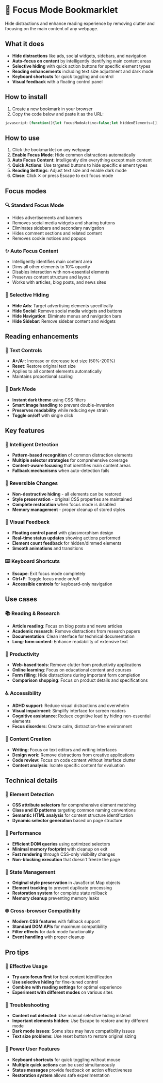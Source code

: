 # 🎯 Focus Mode Bookmarklet

Hide distractions and enhance reading experience by removing clutter and focusing on the main content of any webpage.

## What it does

- **Hide distractions** like ads, social widgets, sidebars, and navigation
- **Auto-focus on content** by intelligently identifying main content areas
- **Selective hiding** with quick action buttons for specific element types
- **Reading enhancements** including text size adjustment and dark mode
- **Keyboard shortcuts** for quick toggling and control
- **Visual feedback** with a floating control panel

## How to install

1. Create a new bookmark in your browser
2. Copy the code below and paste it as the URL:

```javascript
javascript:(function(){let focusModeActive=false;let hiddenElements=[];let originalStyles=new Map();let focusOverlay=null;let focusPanel=null;const distractionSelectors=['[class*="ad-"]','[id*="ad-"]','[class*="advertisement"]','[id*="advertisement"]','[class*="banner"]','[id*="banner"]','.ad','.ads','.advert','.advertising','[class*="social"]','[id*="social"]','[class*="share"]','[id*="share"]','[class*="follow"]','[id*="follow"]','.social-media','.social-share','[class*="comment"]','[id*="comment"]','[class*="discussion"]','[id*="discussion"]','.comments','.discussion','.disqus','[class*="sidebar"]','[id*="sidebar"]','[class*="aside"]','aside','.sidebar','.side-bar','.widget-area','[class*="navigation"]','[id*="navigation"]','[class*="menu"]','[id*="menu"]','[class*="navbar"]','[id*="navbar"]','nav:not([class*="breadcrumb"])','header:not([class*="article"])','footer','[class*="header"]:not([class*="article"])','[class*="footer"]','[id*="header"]:not([id*="article"])','[id*="footer"]','[class*="cookie"]','[id*="cookie"]','[class*="gdpr"]','[id*="gdpr"]','[class*="consent"]','[id*="consent"]','[class*="notice"]','[class*="popup"]','[class*="modal"]','[class*="overlay"]','[class*="related"]','[id*="related"]','[class*="suggest"]','[id*="suggest"]','[class*="recommend"]','[id*="recommend"]','.related-posts','.suggestions'];const contentSelectors=['main','[role="main"]','#main','.main','article','[role="article"]','.article','.post','.content','.entry','.entry-content','.post-content','.article-content','.story','.story-content','.news-content','.blog-post'];function createFocusPanel(){const panel=document.createElement('div');panel.id='focus-mode-panel';panel.style.cssText=`position: fixed;top: 20px;right: 20px;background: rgba(0, 0, 0, 0.9);color: white;padding: 20px;border-radius: 12px;z-index: 999999;font-family: -apple-system, BlinkMacSystemFont, 'Segoe UI', Roboto, Arial, sans-serif;box-shadow: 0 8px 32px rgba(0,0,0,0.5);backdrop-filter: blur(10px);border: 1px solid rgba(255, 255, 255, 0.1);min-width: 280px;transition: all 0.3s ease;`;panel.innerHTML=`<div style=\"display: flex; justify-content: space-between; align-items: center; margin-bottom: 15px;\"><h3 style=\"margin: 0; font-size: 18px; color: #fff;\">🎯 Focus Mode</h3><button id=\"close-focus-mode\" style=\"background: rgba(220, 53, 69, 0.8); color: white; border: none; padding: 6px 10px; border-radius: 6px; cursor: pointer; backdrop-filter: blur(5px);\">✕</button></div><div style=\"margin-bottom: 15px;\"><button id=\"toggle-focus\" style=\"background: rgba(40, 167, 69, 0.8); color: white; border: none; padding: 10px 15px; border-radius: 6px; cursor: pointer; width: 100%; font-weight: bold; backdrop-filter: blur(5px); margin-bottom: 10px;\">🔍 Enable Focus Mode</button><button id=\"auto-focus\" style=\"background: rgba(0, 123, 255, 0.8); color: white; border: none; padding: 10px 15px; border-radius: 6px; cursor: pointer; width: 100%; font-weight: bold; backdrop-filter: blur(5px);\">✨ Auto Focus Content</button></div><div style=\"margin-bottom: 15px;\"><div style=\"font-size: 14px; font-weight: bold; margin-bottom: 8px; color: #ccc;\">Quick Actions:</div><div style=\"display: grid; grid-template-columns: 1fr 1fr; gap: 8px;\"><button class=\"focus-action\" data-action=\"hide-ads\" style=\"background: rgba(255, 193, 7, 0.8); color: #000; border: none; padding: 8px 10px; border-radius: 4px; cursor: pointer; font-size: 12px; backdrop-filter: blur(5px);\">Hide Ads</button><button class=\"focus-action\" data-action=\"hide-social\" style=\"background: rgba(23, 162, 184, 0.8); color: white; border: none; padding: 8px 10px; border-radius: 4px; cursor: pointer; font-size: 12px; backdrop-filter: blur(5px);\">Hide Social</button><button class=\"focus-action\" data-action=\"hide-nav\" style=\"background: rgba(108, 117, 125, 0.8); color: white; border: none; padding: 8px 10px; border-radius: 4px; cursor: pointer; font-size: 12px; backdrop-filter: blur(5px);\">Hide Nav</button><button class=\"focus-action\" data-action=\"hide-sidebar\" style=\"background: rgba(111, 66, 193, 0.8); color: white; border: none; padding: 8px 10px; border-radius: 4px; cursor: pointer; font-size: 12px; backdrop-filter: blur(5px);\">Hide Sidebar</button></div></div><div style=\"margin-bottom: 15px;\"><div style=\"font-size: 14px; font-weight: bold; margin-bottom: 8px; color: #ccc;\">Reading Settings:</div><div style=\"display: flex; gap: 8px; margin-bottom: 8px;\"><button id=\"increase-text\" style=\"background: rgba(40, 167, 69, 0.8); color: white; border: none; padding: 6px 10px; border-radius: 4px; cursor: pointer; font-size: 12px; backdrop-filter: blur(5px);\">A+</button><button id=\"decrease-text\" style=\"background: rgba(220, 53, 69, 0.8); color: white; border: none; padding: 6px 10px; border-radius: 4px; cursor: pointer; font-size: 12px; backdrop-filter: blur(5px);\">A-</button><button id=\"dark-mode\" style=\"background: rgba(52, 58, 64, 0.8); color: white; border: none; padding: 6px 10px; border-radius: 4px; cursor: pointer; font-size: 12px; backdrop-filter: blur(5px);\">🌙 Dark</button><button id=\"reset-text\" style=\"background: rgba(108, 117, 125, 0.8); color: white; border: none; padding: 6px 10px; border-radius: 4px; cursor: pointer; font-size: 12px; backdrop-filter: blur(5px);\">Reset</button></div></div><div id=\"focus-status\" style=\"font-size: 12px; color: #ccc; text-align: center; padding: 8px; background: rgba(255, 255, 255, 0.1); border-radius: 6px;\">Ready to focus. Click a button above to start.</div>`;return panel}function hideElementsBySelector(selectors,reason='hidden'){let count=0;selectors.forEach(selector=>{try{const elements=document.querySelectorAll(selector);elements.forEach(element=>{if(!hiddenElements.includes(element)){originalStyles.set(element,{display:element.style.display||'',visibility:element.style.visibility||'',opacity:element.style.opacity||''});element.style.display='none';hiddenElements.push(element);element.setAttribute('data-focus-mode',reason);count++}})}catch(e){}});return count}function showAllHiddenElements(){hiddenElements.forEach(element=>{const originalStyle=originalStyles.get(element);if(originalStyle){element.style.display=originalStyle.display;element.style.visibility=originalStyle.visibility;element.style.opacity=originalStyle.opacity}element.removeAttribute('data-focus-mode')});hiddenElements=[];originalStyles.clear()}function autoFocusContent(){let mainContent=null;for(const selector of contentSelectors){const element=document.querySelector(selector);if(element){mainContent=element;break}}if(mainContent){const allElements=Array.from(document.body.querySelectorAll('*'));let focused=0;allElements.forEach(element=>{if(!mainContent.contains(element)&&!element.contains(mainContent)&&element!==mainContent){const tagName=element.tagName.toLowerCase();if(!['html','head','body','script','style','meta','title'].includes(tagName)){if(!hiddenElements.includes(element)&&element!==focusPanel){originalStyles.set(element,{display:element.style.display||'',visibility:element.style.visibility||'',opacity:element.style.opacity||''});element.style.opacity='0.1';element.style.pointerEvents='none';hiddenElements.push(element);element.setAttribute('data-focus-mode','auto-focused');focused++}}}});updateStatus(`Auto-focused on main content. Dimmed ${focused} elements.`);return focused}else{updateStatus('Could not identify main content. Try manual focus instead.');return 0}}function updateStatus(message){if(focusPanel){const status=focusPanel.querySelector('#focus-status');if(status){status.textContent=message}}}let currentTextScale=1;function adjustTextSize(delta){currentTextScale=Math.max(0.5,Math.min(2,currentTextScale+delta));const textElements=document.querySelectorAll('p, article, .content, .post, .entry, main, h1, h2, h3, h4, h5, h6, li, div');textElements.forEach(element=>{element.style.fontSize=(currentTextScale*100)+'%'});updateStatus(`Text size: ${Math.round(currentTextScale*100)}%`)}let darkModeActive=false;function toggleDarkMode(){if(!darkModeActive){document.documentElement.style.filter='invert(1) hue-rotate(180deg)';document.querySelectorAll('img, video, iframe, svg').forEach(el=>{el.style.filter='invert(1) hue-rotate(180deg)'});darkModeActive=true;updateStatus('Dark mode enabled')}else{document.documentElement.style.filter='';document.querySelectorAll('img, video, iframe, svg').forEach(el=>{el.style.filter=''});darkModeActive=false;updateStatus('Dark mode disabled')}}function initializeFocusMode(){if(focusPanel){focusPanel.remove()}focusPanel=createFocusPanel();document.body.appendChild(focusPanel);focusPanel.querySelector('#close-focus-mode').onclick=function(){exitFocusMode()};focusPanel.querySelector('#toggle-focus').onclick=function(){if(!focusModeActive){enableFocusMode()}else{disableFocusMode()}};focusPanel.querySelector('#auto-focus').onclick=function(){disableFocusMode();autoFocusContent();focusModeActive=true;this.parentElement.querySelector('#toggle-focus').textContent='🔓 Disable Focus Mode';this.parentElement.querySelector('#toggle-focus').style.background='rgba(220, 53, 69, 0.8)'};focusPanel.querySelectorAll('.focus-action').forEach(button=>{button.onclick=function(){const action=this.dataset.action;let selectors=[];let count=0;switch(action){case'hide-ads':selectors=['[class*="ad-"]','[id*="ad-"]','.ad','.ads','.advert'];break;case'hide-social':selectors=['[class*="social"]','[class*="share"]','[class*="follow"]'];break;case'hide-nav':selectors=['nav','[class*="nav"]','[class*="menu"]'];break;case'hide-sidebar':selectors=['[class*="sidebar"]','aside','.sidebar'];break}count=hideElementsBySelector(selectors,action);updateStatus(`${action.replace('-',' ')}: ${count} elements hidden`)}});focusPanel.querySelector('#increase-text').onclick=()=>adjustTextSize(0.1);focusPanel.querySelector('#decrease-text').onclick=()=>adjustTextSize(-0.1);focusPanel.querySelector('#reset-text').onclick=()=>{currentTextScale=1;document.querySelectorAll('*').forEach(el=>el.style.fontSize='');updateStatus('Text size reset to normal')};focusPanel.querySelector('#dark-mode').onclick=toggleDarkMode;updateStatus('Focus mode panel ready. Choose an option above.')}function enableFocusMode(){const count=hideElementsBySelector(distractionSelectors,'focus-mode');focusModeActive=true;const button=focusPanel.querySelector('#toggle-focus');button.textContent='🔓 Disable Focus Mode';button.style.background='rgba(220, 53, 69, 0.8)';updateStatus(`Focus mode enabled. ${count} distractions hidden.`)}function disableFocusMode(){showAllHiddenElements();focusModeActive=false;const button=focusPanel.querySelector('#toggle-focus');button.textContent='🔍 Enable Focus Mode';button.style.background='rgba(40, 167, 69, 0.8)';updateStatus('Focus mode disabled. All elements restored.')}function exitFocusMode(){showAllHiddenElements();currentTextScale=1;document.querySelectorAll('*').forEach(el=>el.style.fontSize='');if(darkModeActive){toggleDarkMode()}if(focusPanel){focusPanel.remove();focusPanel=null}focusModeActive=false}document.addEventListener('keydown',function(e){if(focusPanel){if(e.key==='Escape'){exitFocusMode()}else if(e.key==='f'&&e.ctrlKey){e.preventDefault();if(!focusModeActive){enableFocusMode()}else{disableFocusMode()}}}});initializeFocusMode()})()
```

## How to use

1. Click the bookmarklet on any webpage
2. **Enable Focus Mode**: Hide common distractions automatically
3. **Auto Focus Content**: Intelligently dim everything except main content
4. **Quick Actions**: Use targeted buttons to hide specific element types
5. **Reading Settings**: Adjust text size and enable dark mode
6. **Close**: Click ✕ or press Escape to exit focus mode

## Focus modes

### 🔍 **Standard Focus Mode**
- Hides advertisements and banners
- Removes social media widgets and sharing buttons
- Eliminates sidebars and secondary navigation
- Hides comment sections and related content
- Removes cookie notices and popups

### ✨ **Auto Focus Content**
- Intelligently identifies main content area
- Dims all other elements to 10% opacity
- Disables interaction with non-essential elements
- Preserves content structure and layout
- Works with articles, blog posts, and news sites

### 🎯 **Selective Hiding**
- **Hide Ads**: Target advertising elements specifically
- **Hide Social**: Remove social media widgets and buttons
- **Hide Navigation**: Eliminate menus and navigation bars
- **Hide Sidebar**: Remove sidebar content and widgets

## Reading enhancements

### 📖 **Text Controls**
- **A+/A-**: Increase or decrease text size (50%-200%)
- **Reset**: Restore original text size
- Applies to all content elements automatically
- Maintains proportional scaling

### 🌙 **Dark Mode**
- **Instant dark theme** using CSS filters
- **Smart image handling** to prevent double-inversion
- **Preserves readability** while reducing eye strain
- **Toggle on/off** with single click

## Key features

### 🧠 **Intelligent Detection**
- **Pattern-based recognition** of common distraction elements
- **Multiple selector strategies** for comprehensive coverage
- **Content-aware focusing** that identifies main content areas
- **Fallback mechanisms** when auto-detection fails

### 💾 **Reversible Changes**
- **Non-destructive hiding** - all elements can be restored
- **Style preservation** - original CSS properties are maintained
- **Complete restoration** when focus mode is disabled
- **Memory management** - proper cleanup of stored styles

### 🎨 **Visual Feedback**
- **Floating control panel** with glassmorphism design
- **Real-time status updates** showing actions performed
- **Element count feedback** for hidden/dimmed elements
- **Smooth animations** and transitions

### ⌨️ **Keyboard Shortcuts**
- **Escape**: Exit focus mode completely
- **Ctrl+F**: Toggle focus mode on/off
- **Accessible controls** for keyboard-only navigation

## Use cases

### 📚 **Reading & Research**
- **Article reading**: Focus on blog posts and news articles
- **Academic research**: Remove distractions from research papers
- **Documentation**: Clean interface for technical documentation
- **Long-form content**: Enhance readability of extensive text

### 🎯 **Productivity**
- **Web-based tools**: Remove clutter from productivity applications
- **Online learning**: Focus on educational content and courses
- **Form filling**: Hide distractions during important form completion
- **Comparison shopping**: Focus on product details and specifications

### ♿ **Accessibility**
- **ADHD support**: Reduce visual distractions and overwhelm
- **Visual impairment**: Simplify interface for screen readers
- **Cognitive assistance**: Reduce cognitive load by hiding non-essential elements
- **Focus disorders**: Create calm, distraction-free environment

### 🎨 **Content Creation**
- **Writing**: Focus on text editors and writing interfaces
- **Design work**: Remove distractions from creative applications
- **Code review**: Focus on code content without interface clutter
- **Content analysis**: Isolate specific content for evaluation

## Technical details

### 🎯 **Element Detection**
- **CSS attribute selectors** for comprehensive element matching
- **Class and ID patterns** targeting common naming conventions
- **Semantic HTML analysis** for content structure identification
- **Dynamic selector generation** based on page structure

### 💨 **Performance**
- **Efficient DOM queries** using optimized selectors
- **Minimal memory footprint** with cleanup on exit
- **Fast rendering** through CSS-only visibility changes
- **Non-blocking execution** that doesn't freeze the page

### 🔄 **State Management**
- **Original style preservation** in JavaScript Map objects
- **Element tracking** to prevent duplicate processing
- **Restoration system** for complete state rollback
- **Memory cleanup** preventing memory leaks

### 🌐 **Cross-browser Compatibility**
- **Modern CSS features** with fallback support
- **Standard DOM APIs** for maximum compatibility
- **Filter effects** for dark mode functionality
- **Event handling** with proper cleanup

## Pro tips

### 🎯 **Effective Usage**
- **Try auto focus first** for best content identification
- **Use selective hiding** for fine-tuned control
- **Combine with reading settings** for optimal experience
- **Experiment with different modes** on various sites

### 🔧 **Troubleshooting**
- **Content not detected**: Use manual selective hiding instead
- **Important elements hidden**: Use Escape to restore and try different mode
- **Dark mode issues**: Some sites may have compatibility issues
- **Text size problems**: Use reset button to restore original sizing

### 🚀 **Power User Features**
- **Keyboard shortcuts** for quick toggling without mouse
- **Multiple quick actions** can be used simultaneously
- **Status messages** provide feedback on action effectiveness
- **Restoration system** allows safe experimentation